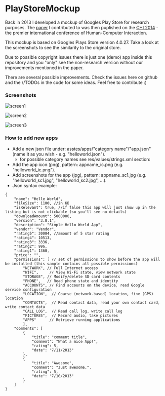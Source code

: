 # PlayStoreMockup

Back in 2013 I developed a mockup of Googles Play Store for research purposes. The [paper](http://dl.acm.org/citation.cfm?id=2556978) I contributed to was then puplished on the [CHI 2014](http://chi2014.acm.org/) - the premier international conference of Human-Computer Interaction.

This mockup is based on Googles Plays Store version 4.0.27. Take a look at the screenshots to see the similarity to the original store. 

Due to possible copyright issues there is just one (demo) app inside this repository and you "only" see the non-research version without our improvements mentioned in the paper.

There are several possible improvements. Check the issues here on github and the //TODOs in the code for some ideas. Feel free to contribute :)


### Screenshots

![screen1](https://cloud.githubusercontent.com/assets/2598617/4063039/a9917226-2e04-11e4-94a2-53883e2ff037.png)

![screen2](https://cloud.githubusercontent.com/assets/2598617/4063043/ae1e4e4a-2e04-11e4-8147-eec327a2e03c.png)

![screen3](https://cloud.githubusercontent.com/assets/2598617/4063045/b11ed27c-2e04-11e4-9521-a494d21ff6c6.png)


### How to add new apps
* Add a new json file under: asstes/apps/"category name"/"app.json" (name it as you wish - e.g. "helloworld.json").
  * for possible category names see res/values/strings.xml section: <!-- Categories: Apps -->
* Add the app icon (png), pattern: appname_ic.png (e.g. "helloworld_ic.png").
* Add screenshots for the app (jpg), pattern: appname_sc1.jpg (e.g. "helloworld_sc1.jpg", "helloworld_sc2.jpg", ...).
* Json syntax example:
```
{
    "name": "Helle World",
    "fileSize": 1100, //in KB
    "isRelevant": true, //if false this app will just show up in the listing but is not clickable (so you'll see no details)
    "downloadAmount": 5000000,
    "version": "3.8.1",
    "description": "Simple Hello World App",
    "vendor": "Vendor",
    "rating5": 30004, //amount of 5 star rating
    "rating4": 10513,
    "rating3": 3336,
    "rating2": 996,
    "rating1": 1360,
    "price": "",
    "permissions": [ // set of permissions to show before the app will be installed (this sample contains all possible permissions)
		"NETWORK", // Full Internet access
		"WIFI",		// View Wi-Fi state, view network state
		"STORAGE", // Modify/delete SD card contents
		"PHONE",   // Read phone state and identity
		"ACCOUNTS",	// Find accounts on the device, read Google service configuration
		"LOCATION",  // Coarse (network-based) location, fine (GPS) location
		"CONTACTS",  // Read contact data, read your own contact card, write contact data
		"CALL_LOG",  // Read call log, write call log
		"PICTURES",  // Record audio, take pictures
		"APPS"		// Retrieve running applications
        ],
    "comments": [
        {
        	"title": "comment title",
            "comment": "What a nice App!",
            "rating": 5,
            "date": "7/11/2013"				
        },
        {
        	"title": "Awesome",
            "comment": "Just awesome.",
            "rating": 5,
            "date": "7/10/2013"
        }
    ]
}
```
